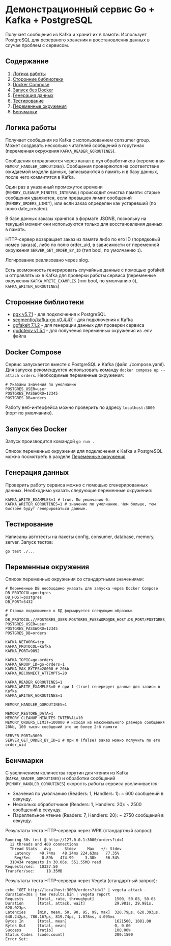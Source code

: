 # Демонстрационный сервис Go + Kafka + PostgreSQL
Получает сообщения из Kafka и хранит их в памяти. Использует PostgreSQL для резервного хранения и восстановления данных в случае проблем с сервисом.

## Содержание
1. [Логика работы](#логика-работы)
2. [Сторонние библиотеки](#сторонние-библиотеки)
3. [Docker Compose](#docker-compose)
4. [Запуск без Docker](#запуск-без-docker)
5. [Генерация данных](#генерация-данных)
6. [Тестирование](#тестирование)
7. [Переменные окружения](#переменные-окружения)
8. [Бенчмарки](#бенчмарки)

## Логика работы
Получает сообщения из Kafka с использованием consumer group. Может создавать несколько читателей сообщений в горутинах (переменная окружения `KAFKA_READER_GOROUTINES`).

Сообщения отправляются через канал в пул обработчиков (переменная `MEMORY_HANDLER_GOROUTINES`). Сообщения проверяются на соответствие ожидаемой модели данных, записываются в память и в базу данных, после чего коммитятся в Kafka. 

Один раз в указанный промежуток времени (`MEMORY_CLEANUP_MINUTES_INTERVAL`) происходит очистка памяти: старые сообщения удаляются, если превышен лимит сообщений (`MEMORY_ORDERS_LIMIT`), или если заказ определен как устаревший (по полю date_created).

В базе данных заказы хранятся в формате JSONB, поскольку на текущий момент они используются только для восстановления данных в память.

HTTP-сервер возвращает заказ из памяти либо по его ID (порядковый номер заказа), либо по полю order_uid, в зависимости от переменной окружения `SERVER_GET_ORDER_BY_ID` (тип bool, по умолчанию `1`).

Логирование реализовано через slog.

Есть возможность генерировать случайные данные с помощью gofakeit и отправлять их в Kafka для проверки работы сервиса (переменные окружения `KAFKA_WRITE_EXAMPLES` (тип bool, по умолчанию `0`), `KAFKA_WRITER_GOROUTINES`)

## Сторонние библиотеки
- [pgx v5.7.1](https://github.com/jackc/pgx/v5) - для подключения к PostgreSQL
- [segmentio/kafka-go v0.4.47](https://github.com/segmentio/kafka-go) - для подключения к Kafka
- [gofakeit 7.1.2](https://github.com/brianvoe/gofakeit) - для генерации данных для проверки сервиса
- [godotenv v1.5.1](https://github.com/joho/godotenv) -  для получения переменных окружения из .env файла

## Docker Compose

Сервис запускается вместе с PostgreSQL и Kafka (файл ./compose.yaml). Для запуска рекомендуется использовать команду `docker compose up --attach orders`. Необходимые переменные окружения:

```
# Указаны значения по умолчанию
POSTGRES_USER=user
POSTGRES_PASSWORD=12345
POSTGRES_DB=orders
```

Работу веб-интерфейса можно проверить по адресу `localhost:3000` (порт по умолчанию).

## Запуск без Docker
Запуск производится командой `go run .`

Список переменных окружения для подключения к Kafka и PostgreSQL можно посмотреть в разделе [Переменные окружения](#переменные-окружения).


## Генерация данных
Проверить работу сервиса можно с помощью сгенерированных данных. Необходимо указать следующие переменные окружения:

```
KAFKA_WRITE_EXAMPLES=1 # true. По умолчанию 0.
KAFKA_WRITER_GOROUTINES=1 # значение по умолчанию. Чем больше, тем быстрее будут генерироваться данные.
```

## Тестирование

Написаны автотесты на пакеты config, consumer, database, memory, server. Запуск тестов:

```
go test ./...
```

## Переменные окружения
Список переменных окружения со стандартными значениями:

```
# Переменные DB необходимо указать для запуска через Docker Compose
DB_PROTOCOL=postgres
DB_HOST=postgres
DB_PORT=5432 

# Строка подключения к БД формируется следующим образом:
# DB_PROTOCOL://POSTGRES_USER:POSTGRES_PASSWORD@DB_HOST:DB_PORT/POSTGRES_DB
POSTGRES_USER=user
POSTGRES_PASSWORD=12345
POSTGRES_DB=orders

KAFKA_NETWORK=tcp
KAFKA_PROTOCOL=kafka
KAFKA_PORT=9092

KAFKA_TOPIC=go-orders
KAFKA_GROUP_ID=go-orders-1
KAFKA_MAX_BYTES=20000 # 20kb
KAFKA_RECONNECT_ATTEMPTS=20

KAFKA_READER_GOROUTINES=1
KAFKA_WRITE_EXAMPLES=0 # при 1 (true) генерирует данные для записи в Kafka
KAFKA_WRITER_GOROUTINES=1

MEMORY_HANDLER_GOROUTINES=1

MEMORY_RESTORE_DATA=1
MEMORY_CLEANUP_MINUTES_INTERVAL=10
MEMORY_ORDERS_LIMIT=100000 # исходя из максимального размера сообщения 20kb, 100 тысяч сообщений это не более 2гб памяти

SERVER_PORT=3000
SERVER_GET_ORDER_BY_ID=1 # при 0 (false) заказ можно получить по его order_uid
```

## Бенчмарки

С увеличением количества горутин для чтения из Kafka (`KAFKA_READER_GOROUTINES`) и обработки сообщений (`MEMORY_HANDLER_GOROUTINES`) скорость работы сервиса увеличивается:

- Значения по умолчанию (Readers: 1, Handlers: 1): ~ 600 сообщений в секунду.
- Несколько обработчиков (Readers: 1, Handlers: 20): ~ 2500 сообщений в секунду.
- Параллельное чтение (Readers: 7, Handlers: 20): ~ 2750 сообщений в секунду.

Результаты теста HTTP-сервера через WRK (стандартный запрос):

```
Running 30s test @ http://127.0.0.1:3000/orders?id=1
  12 threads and 400 connections
  Thread Stats   Avg      Stdev     Max   +/- Stdev
    Latency    49.74ms   48.24ms 224.63ms   77.35%
    Req/Sec     0.89k   474.99     3.30k    56.54%
  310434 requests in 30.06s, 551.55MB read
Requests/sec:  10327.50
Transfer/sec:     18.35MB
```

Результаты теста HTTP-сервера через Vegeta (стандартный запрос):

```
echo "GET http://localhost:3000/orders?id=1" | vegeta attack -duration=30s | tee results.bin | vegeta report
Requests      [total, rate, throughput]         1500, 50.03, 50.03
Duration      [total, attack, wait]             29.981s, 29.981s, 628.023µs
Latencies     [min, mean, 50, 90, 95, 99, max]  320.79µs, 620.393µs, 640.242µs, 780.167µs, 819.74µs, 1.078ms, 4.095ms
Bytes In      [total, mean]                     1621500, 1081.00
Bytes Out     [total, mean]                     0, 0.00
Success       [ratio]                           100.00%
Status Codes  [code:count]                      200:1500  
Error Set:
```
